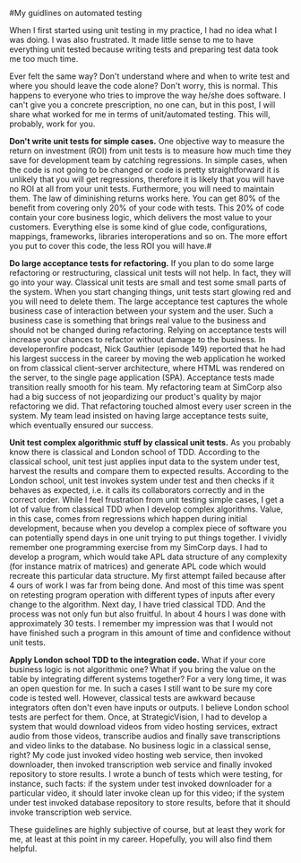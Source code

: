 #My guidlines on automated testing

When I first started using unit testing in my practice, I had no idea what I was doing. I was also frustrated. It made little sense to me to have everything unit tested because writing tests and preparing test data took me too much time.

Ever felt the same way? Don't understand where and when to write test and where you should leave the code alone? Don't worry, this is normal. This happens to everyone who tries to improve the way he/she does software. I can't give you a concrete prescription, no one can, but in this post, I will share what worked for me in terms of unit/automated testing. This will, probably, work for you. 

**Don't write unit tests for simple cases.** One objective way to measure the return on investment (ROI) from unit tests is to measure how much time they save for development team by catching regressions. In simple cases, when the code is not going to be changed or code is pretty straightforward it is unlikely that you will get regressions, therefore it is likely that you will have no ROI at all from your unit tests. Furthermore, you will need to maintain them. The law of diminishing returns works here. You can get 80% of the benefit from covering only 20% of your code with tests. This 20% of code contain your core business logic, which delivers the most value to your customers. Everything else is some kind of glue code, configurations, mappings, frameworks, libraries interoperations and so on. The more effort you put to cover this code, the less ROI you will have.#

**Do large acceptance tests for refactoring.** If you plan to do some large refactoring or restructuring, classical unit tests will not help. In fact, they will go into your way. Classical unit tests are small and test some small parts of the system. When you start changing things, unit tests start glowing red and you will need to delete them. The large acceptance test captures the whole business case of interaction between your system and the user. Such a business case is something that brings real value to the business and should not be changed during refactoring. Relying on acceptance tests will increase your chances to refactor without damage to the business. In developeronfire podcast, Nick Gauthier (episode 149) reported that he had his largest success in the career by moving the web application he worked on from classical client-server architecture, where HTML was rendered on the server, to the single page application (SPA). Acceptance tests made transition really smooth for his team. My refactoring team at SimCorp also had a big success of not jeopardizing our product's quality by major refactoring we did. That refactoring touched almost every user screen in the system. My team lead insisted on having large acceptance tests suite, which eventually ensured our success.

**Unit test complex algorithmic stuff by classical unit tests.** As you probably know there is classical and London school of TDD. According to the classical school, unit test just applies input data to the system under test, harvest the results and compare them to expected results. According to the London school, unit test invokes system under test and then checks if it behaves as expected, i.e. it calls its collaborators correctly and in the correct order. While I feel frustration from unit testing simple cases, I get a lot of value from classical TDD when I  develop complex algorithms. Value, in this case, comes from regressions which happen during initial development, because when you develop a complex piece of software you can potentially spend days in one unit trying to put things together. I vividly remember one programming exercise from my SimCorp days. I had to develop a program, which would take APL data structure of any complexity (for instance matrix of matrices) and generate APL code which would recreate this particular data structure. My first attempt failed because after 4 ours of work I was far from being done. And most of this time was spent on retesting program operation with different types of inputs after every change to the algorithm. Next day, I have tried classical TDD. And the process was not only fun but also fruitful. In about 4 hours I was done with approximately 30 tests. I remember my impression was that I would not have finished such a program in this amount of time and confidence without unit tests. 

**Apply London school TDD to the integration code.** What if your core business logic is not algorithmic one? What if you bring the value on the table by integrating different systems together? For a very long time, it was an open question for me. In such a cases I still want to be sure my core code is tested well. However, classical tests are awkward because integrators often don't even have inputs or outputs. I believe London school tests are perfect for them. Once, at StrategicVision, I had to develop a system that would download videos from video hosting services, extract audio from those videos, transcribe audios and finally save transcriptions and video links to the database. No business logic in a classical sense, right? My code just invoked video hosting web service, then invoked downloader, then invoked transcription web service and finally invoked repository to store results. I wrote a bunch of tests which were testing, for instance, such facts: if the system under test invoked downloader for a particular video, it should later invoke clean up for this video; if the system under test invoked database repository to store results, before that it should invoke transcription web service. 

These guidelines are highly subjective of course, but at least they work for me, at least at this point in my career. Hopefully, you will also find them helpful.
